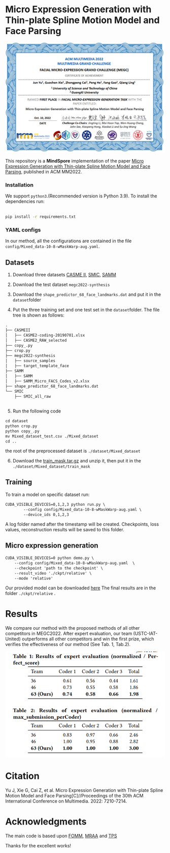 # Micro Expression Generation with Thin-plate Spline Motion Model and Face Parsing

<div align="center">

![pipeline](certificate.png)

</div>

This repository is a **MindSpore** implementation of the paper [Micro Expression Generation with Thin-plate Spline Motion Model and Face Parsing](https://dl.acm.org/doi/abs/10.1145/3503161.3551609), published in ACM MM2022. 

### Installation

We support ```python3```.(Recommended version is Python 3.9).
To install the dependencies run:

```bash

pip install -r requirements.txt
```

### YAML configs

In our method, all the configurations are contained in the file ```config/Mixed_data-10-8-wMaskWarp-aug.yaml```. 

## Datasets

1. Download three datasets [CASME II](http://fu.psych.ac.cn/CASME/casme2-en.php), [SMIC](https://www.oulu.fi/cmvs/node/41319),  [SAMM](http://www2.docm.mmu.ac.uk/STAFF/M.Yap/dataset.php)  

2. Download the test dataset `megc2022-synthesis` 

3. Download the `shape_predictor_68_face_landmarks.dat` and put  it  in the `dataset`folder

4. Put the three training set and one test set in the `dataset`folder. The file tree is shown as follows:

```
.
├── CASMEII
│   ├── CASME2-coding-20190701.xlsx
│   ├── CASME2_RAW_selected
├── copy_.py
├── crop.py
├── megc2022-synthesis
│   ├── source_samples
│   ├── target_template_face
├── SAMM
│   ├── SAMM
│   ├── SAMM_Micro_FACS_Codes_v2.xlsx
├── shape_predictor_68_face_landmarks.dat
└── SMIC
    ├── SMIC_all_raw


```

5.  Run the following code
   
   ```
   cd dataset
   python crop.py
   python copy_.py
   mv Mixed_dataset_test.csv ./Mixed_dataset
   cd ..
   ```
   
   the root of the preprocessed dataset is `./dataset/Mixed_dataset`

6. Download the [train_mask.tar.gz](https://drive.google.com/file/d/1nv5auh3hYdQK9OiiUH_8ts7LnF7a0bLW/view?usp=sharing) and unzip it, then put it in the `./dataset/Mixed_dataset/train_mask`

## Training

To train a model on specific dataset run:

```
CUDA_VISIBLE_DEVICES=0,1,2,3 python run.py \
        --config config/Mixed_data-10-8-wMaskWarp-aug.yaml \
        --device_ids 0,1,2,3
```

A log folder named after the timestamp will be created. Checkpoints, loss values, reconstruction results will be saved to this folder.

## Micro expression generation

```
CUDA_VISIBLE_DEVICES=0 python demo.py \
    --config config/Mixed_data-10-8-wMaskWarp-aug.yaml  \
    --checkpoint 'path to the checkpoint' \
    --result_video './ckpt/relative' \
    --mode 'relative'
```
Our provided model can be downloaded [here](https://drive.google.com/file/d/1zdN-mPwWANMUnPQCv1Ho41JlsRtl4iqv/view?usp=sharing)
The final results are in the folder `./ckpt/relative` .

# Results
We compare our method with the proposed methods of all other competitors in MEGC2022. After expert evaluation,
our team (USTC-IAT-United) outperforms all other competitors and
win the first prize, which verifies the effectiveness of our method
(See Tab. 1, Tab.2).
<div align="center">

![result](result.png)

</div>

# Citation

Yu J, Xie G, Cai Z, et al. Micro Expression Generation with Thin-plate Spline Motion Model and Face Parsing[C]//Proceedings of the 30th ACM International Conference on Multimedia. 2022: 7210-7214.

# Acknowledgments

The main code is based upon [FOMM](https://github.com/AliaksandrSiarohin/first-order-model), [MRAA](https://github.com/snap-research/articulated-animation) and [TPS](https://github.com/yoyo-nb/Thin-Plate-Spline-Motion-Model) 

Thanks for the excellent works!
